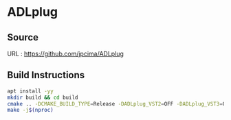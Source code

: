# ADLplug

## Source
URL : https://github.com/jpcima/ADLplug

## Build Instructions
```sh
apt install -yy 
mkdir build && cd build
cmake .. -DCMAKE_BUILD_TYPE=Release -DADLplug_VST2=OFF -DADLplug_VST3=OFF -DADLplug_Standalone=OFF -DADLplug_Jack=OFF
make -j$(nproc)
```
